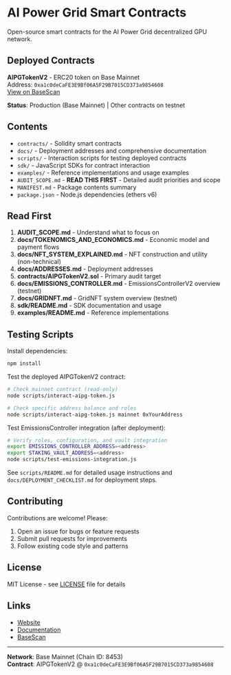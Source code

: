 # AI Power Grid Smart Contracts

Open-source smart contracts for the AI Power Grid decentralized GPU network.

## Deployed Contracts

**AIPGTokenV2** - ERC20 token on Base Mainnet  
Address: `0xa1c0deCaFE3E9Bf06A5F29B7015CD373a9854608`  
[View on BaseScan](https://basescan.org/address/0xa1c0deCaFE3E9Bf06A5F29B7015CD373a9854608)

**Status**: Production (Base Mainnet) | Other contracts on testnet

## Contents

- `contracts/` - Solidity smart contracts
- `docs/` - Deployment addresses and comprehensive documentation
- `scripts/` - Interaction scripts for testing deployed contracts
- `sdk/` - JavaScript SDKs for contract interaction
- `examples/` - Reference implementations and usage examples
- `AUDIT_SCOPE.md` - **READ THIS FIRST** - Detailed audit priorities and scope
- `MANIFEST.md` - Package contents summary
- `package.json` - Node.js dependencies (ethers v6)


## Read First

1. **AUDIT_SCOPE.md** - Understand what to focus on
2. **docs/TOKENOMICS_AND_ECONOMICS.md** - Economic model and payment flows
3. **docs/NFT_SYSTEM_EXPLAINED.md** - NFT construction and utility (non-technical)
4. **docs/ADDRESSES.md** - Deployment addresses
5. **contracts/AIPGTokenV2.sol** - Primary audit target
6. **docs/EMISSIONS_CONTROLLER.md** - EmissionsControllerV2 overview (testnet)
7. **docs/GRIDNFT.md** - GridNFT system overview (testnet)
8. **sdk/README.md** - SDK documentation and usage
9. **examples/README.md** - Reference implementations

## Testing Scripts

Install dependencies:
```bash
npm install
```

Test the deployed AIPGTokenV2 contract:
```bash
# Check mainnet contract (read-only)
node scripts/interact-aipg-token.js

# Check specific address balance and roles
node scripts/interact-aipg-token.js mainnet 0xYourAddress
```

Test EmissionsController integration (after deployment):
```bash
# Verify roles, configuration, and vault integration
export EMISSIONS_CONTROLLER_ADDRESS=<address>
export STAKING_VAULT_ADDRESS=<address>
node scripts/test-emissions-integration.js
```

See `scripts/README.md` for detailed usage instructions and `docs/DEPLOYMENT_CHECKLIST.md` for deployment steps.

## Contributing

Contributions are welcome! Please:
1. Open an issue for bugs or feature requests
2. Submit pull requests for improvements
3. Follow existing code style and patterns

## License

MIT License - see [LICENSE](LICENSE) file for details

## Links

- [Website](https://aipowergrid.io)
- [Documentation](https://docs.aipowergrid.io)
- [BaseScan](https://basescan.org/address/0xa1c0deCaFE3E9Bf06A5F29B7015CD373a9854608)

---

**Network**: Base Mainnet (Chain ID: 8453)  
**Contract**: AIPGTokenV2 @ `0xa1c0deCaFE3E9Bf06A5F29B7015CD373a9854608`
